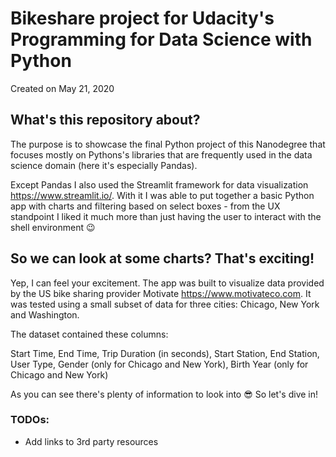 # Bikeshare project for Udacity's Programming for Data Science with Python
Created on May 21, 2020

## What's this repository about?
The purpose is to showcase the final Python project of this Nanodegree that focuses mostly on Pythons's libraries that are frequently used in the data science domain (here it's especially Pandas).

Except Pandas I also used the Streamlit framework for data visualization https://www.streamlit.io/. With it I was able to put together a basic Python app with charts and filtering based on select boxes - from the UX standpoint I liked it much more than just having the user to interact with the shell environment 😉

## So we can look at some charts? That's exciting!
Yep, I can feel your excitement. The app was built to visualize data provided by the US bike sharing provider Motivate https://www.motivateco.com. It was tested using a small subset of data for three cities: Chicago, New York and Washington.

The dataset contained these columns:

Start Time, End Time, Trip Duration (in seconds), Start Station, End Station, User Type, Gender (only for Chicago and New York), Birth Year (only for Chicago and New York)

As you can see there's plenty of information to look into 😎 So let's dive in!

### TODOs:

* Add links to 3rd party resources
